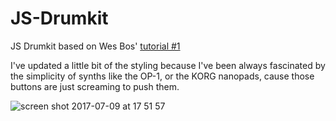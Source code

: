 # JS-Drumkit
JS Drumkit based on Wes Bos' [tutorial #1](https://www.youtube.com/watch?v=VuN8qwZoego)

I've updated a little bit of the styling because I've been always fascinated by the simplicity of synths like the OP-1, or the KORG nanopads, cause those buttons are just screaming to push them.

![screen shot 2017-07-09 at 17 51 57](https://user-images.githubusercontent.com/9334646/27995479-62d8e404-64cf-11e7-9baf-402c486b313e.png)


